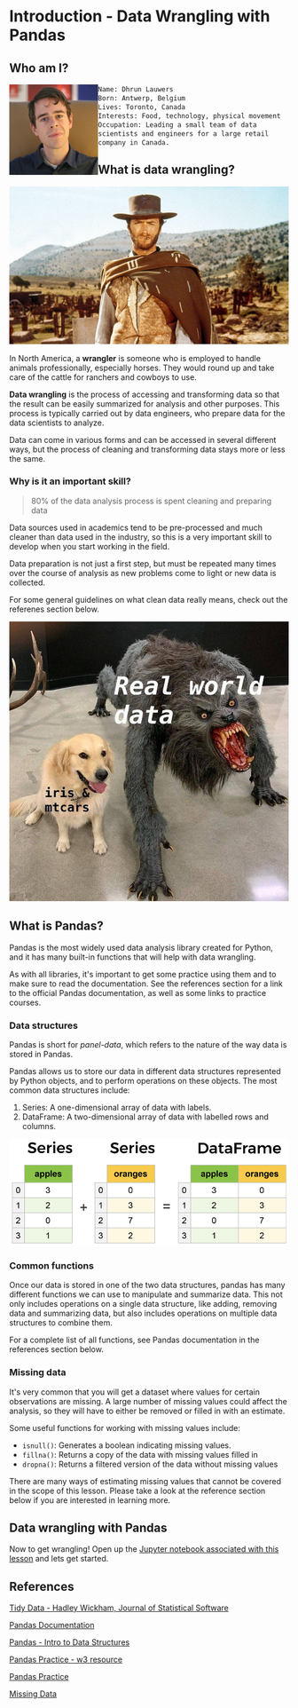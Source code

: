 # Introduction - Data Wrangling with Pandas

## Who am I?
<img style="float: left;" src="./images/dhrun.PNG" width="160" height="163">

    Name: Dhrun Lauwers 
    Born: Antwerp, Belgium 
    Lives: Toronto, Canada 
    Interests: Food, technology, physical movement 
    Occupation: Leading a small team of data scientists and engineers for a large retail company in Canada.


## What is data wrangling?

![](./images/wrangler.jpg)

In North America, a **wrangler** is someone who is employed to handle animals professionally, especially horses. They would round up and take care of the cattle for ranchers and cowboys to use.

**Data wrangling** is the process of accessing and transforming data so that the result can be easily summarized for analysis and other purposes. This process is typically carried out by data engineers, who prepare data for the data scientists to analyze.

Data can come in various forms and can be accessed in several different ways, but the process of cleaning and transforming data stays more or less the same.

### Why is it an important skill?

> 80% of the data analysis process is spent cleaning and preparing data

Data sources used in academics tend to be pre-processed and much cleaner than data used in the industry, so this is a very important skill to develop when you start working in the field.

Data preparation is not just a first step, but must be repeated many times over the course of analysis as new problems come to light or new data is collected.

For some general guidelines on what clean data really means, check out the referenes section below.

![](./images/real-data.jpg)

## What is Pandas?

Pandas is the most widely used data analysis library created for Python, and it has many built-in functions that will help with data wrangling.

As with all libraries, it's important to get some practice using them and to make sure to read the documentation. See the references section for a link to the official Pandas documentation, as well as some links to practice courses.

### Data structures

Pandas is short for *panel-data*, which refers to the nature of the way data is stored in Pandas.

Pandas allows us to store our data in different data structures represented by Python objects, and to perform operations on these objects. The most common data structures include:
1. Series: A one-dimensional array of data with labels. 
2. DataFrame: A two-dimensional array of data with labelled rows and columns.

![](./images/series-and-dataframe.png)

### Common functions

Once our data is stored in one of the two data structures, pandas has many different functions we can use to manipulate and summarize data. This not only includes operations on a single data structure, like adding, removing data and summarizing data, but also includes operations on multiple data structures to combine them.

For a complete list of all functions, see Pandas documentation in the references section below.

### Missing data

It's very common that you will get a dataset where values for certain observations are missing. A large number of missing values could affect the analysis, so they will have to either be removed or filled in with an estimate.

Some useful functions for working with missing values include:
- `isnull()`: Generates a boolean indicating missing values.
- `fillna()`: Returns a copy of the data with missing values filled in
- `dropna()`: Returns a filtered version of the data without missing values

There are many ways of estimating missing values that cannot be covered in the scope of this lesson. Please take a look at the reference section below if you are interested in learning more.

## Data wrangling with Pandas
Now to get wrangling! Open up the [Jupyter notebook associated with this lesson](./demonstration.ipynb) and lets get started.

## References

[Tidy Data - Hadley Wickham, Journal of Statistical Software](https://vita.had.co.nz/papers/tidy-data.pdf)

[Pandas Documentation](https://pandas.pydata.org/pandas-docs/stable/)

[Pandas - Intro to Data Structures](https://pandas.pydata.org/pandas-docs/stable/getting_started/dsintro.html)

[Pandas Practice - w3 resource](https://www.w3resource.com/python-exercises/pandas/index.php)

[Pandas Practice](https://github.com/guipsamora/pandas_exercises)

[Missing Data](https://jakevdp.github.io/PythonDataScienceHandbook/03.04-missing-values.html)


